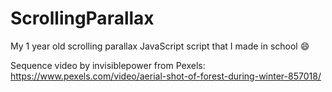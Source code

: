 # ScrollingParallax
My 1 year old scrolling parallax JavaScript script that I made in school 😄

Sequence video by invisiblepower from Pexels: https://www.pexels.com/video/aerial-shot-of-forest-during-winter-857018/
